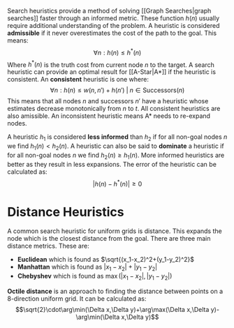 Search heuristics provide a method of solving [[Graph Searches|graph searches]] faster through an informed metric. These function $h(n)$ usually require additional understanding of the problem. A heuristic is considered **admissible** if it never overestimates the cost of the path to the goal. This means: 
$$\forall n:h(n)\leq h^*(n)$$
Where $h^*(n)$ is the truth cost from current node $n$ to the target. A search heuristic can provide an optimal result for [[A-Star|A*]] if the heuristic is consistent. An **consistent** heuristic is one where: 
$$\forall n:h(n)\leq w(n,n')+h(n')\;|\;n\in\text{Successors}(n)$$
This means that all nodes $n$ and successors $n'$ have a heuristic whose estimates decrease monotonically from $n$ to $t$. All consistent heuristics are also amissible. An inconsistent heuristic means A* needs to re-expand nodes.

A heuristic $h_1$ is considered **less informed** than $h_2$ if for all non-goal nodes $n$ we find $h_1(n)<h_2(n)$. A heuristic can also be said to **dominate** a heuristic if for all non-goal nodes $n$ we find $h_2(n)\geq h_1(n)$. More informed heuristics are better as they result in less expansions. The error of the heuristic can be calculated as: 
$$|h(n)-h^*(n)|\geq0$$

# Distance Heuristics
A common search heuristic for uniform grids is distance. This expands the node which is the closest distance from the goal. There are three main distance metrics. These are:
- **Euclidean** which is found as $\sqrt{(x_1-x_2)^2+(y_1-y_2)^2}$
- **Manhattan** which is found as $|x_1-x_2|+|y_1-y_2|$
- **Chebyshev** which is found as $\max(|x_1-x_2|,|y_1-y_2|)$

**Octile distance** is an approach to finding the distance between points on a 8-direction uniform grid. It can be calculated as: 
$$\sqrt{2}\cdot\arg\min(\Delta x,\Delta y)+\arg\max(\Delta x,\Delta y)-\arg\min(\Delta x,\Delta y)$$
